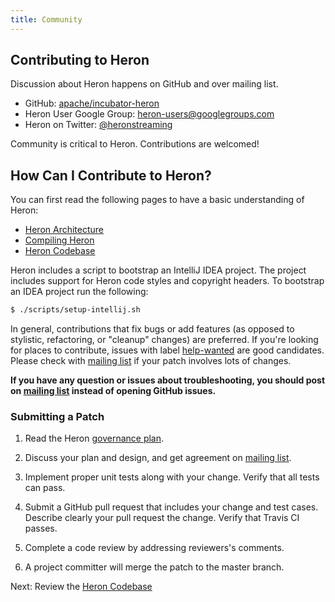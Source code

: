 ```yaml
---
title: Community
---
```



## Contributing to Heron

Discussion about Heron happens on GitHub and over mailing list.

* GitHub: [apache/incubator-heron](https://github.com/apache/incubator-heron)
* Heron User Google Group: [heron-users@googlegroups.com](https://groups.google.com/forum/#!forum/heron-users)
* Heron on Twitter: [@heronstreaming](https://twitter.com/heronstreaming)

Community is critical to Heron. Contributions are welcomed!


## How Can I Contribute to Heron?

You can first read the following pages to have a basic understanding
of Heron:

* [Heron Architecture](../../concepts/architecture/)
* [Compiling Heron](../../developers/compiling/compiling/)
* [Heron Codebase](../codebase/)

Heron includes a script to bootstrap an IntelliJ IDEA project. The project includes support for Heron
code styles and copyright headers. To bootstrap an IDEA project run the following:

```bash
$ ./scripts/setup-intellij.sh
```

In general, contributions that fix bugs or add features (as opposed to stylistic, refactoring, or
"cleanup" changes) are preferred. If you're looking for places to contribute, issues with label
[help-wanted](https://github.com/apache/incubator-heron/issues?q=is%3Aopen+is%3Aissue+label%3Ahelp-wanted)
are good candidates. Please check with [mailing list](https://groups.google.com/forum/#!forum/heron-users)
if your patch involves lots of changes.

**If you have any question or issues about troubleshooting,
you should post on [mailing list](https://groups.google.com/forum/#!forum/heron-users) instead
of opening GitHub issues.**

### Submitting a Patch
1. Read the Heron [governance plan](../governance).

2. Discuss your plan and design, and get agreement on
[mailing list](https://groups.google.com/forum/#!forum/heron-users).

3. Implement proper unit tests along with your change. Verify that all tests can pass.

4. Submit a GitHub pull request that includes your change and test cases.
Describe clearly your pull request the change. Verify that Travis CI passes.

5. Complete a code review by addressing reviewers's comments.

6. A project committer will merge the patch to the master branch.

<!--
TODO - post commit process
TODO: links to sourcecode and dev and user groups
-->


Next: Review the [Heron Codebase](../codebase)
